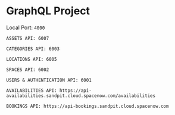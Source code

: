 # GraphQL Project

Local Port: `4000`

```
ASSETS API: 6007
```

```
CATEGORIES API: 6003
```

```
LOCATIONS API: 6005
```

```
SPACES API: 6002
```

```
USERS & AUTHENTICATION API: 6001
```

```
AVAILABILITIES API: https://api-availabilities.sandpit.cloud.spacenow.com/availabilities
```

```
BOOKINGS API: https://api-bookings.sandpit.cloud.spacenow.com
```

